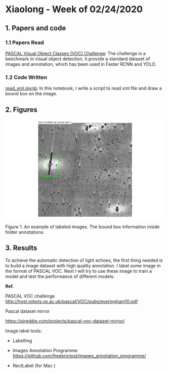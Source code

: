 # Xiaolong - Week of 02/24/2020

## 1. Papers and code

### 1.1 Papers Read

[PASCAL Visual Object Classes (VOC) Challenge](http://host.robots.ox.ac.uk/pascal/VOC/): The challenge is a benchmark in visual object detection, it provide a standard dataset of images and annotation, which has been used in Faster RCNN and YOLO. 



### 1.2 Code Written

[read_xml.ipynb](source/read_xml.ipynb): In this notebook, I write a script to read xml file and draw a bound box on the image. 



## 2. Figures

![0224_labelImg](imgs/0224_labelImg.jpg)

Figure 1. An example of labeled images. The bound box information inside folder annotations. 

## 3. Results

To achieve the automatic detection of light echoes, the first thing needed is to build a image dataset with high quality annotation. I label some image in the format of PASCAL VOC. Next I will try to use these image to train a model and test the performance of different models. 



**Ref.**

PASCAL VOC challenge  http://host.robots.ox.ac.uk/pascal/VOC/pubs/everingham10.pdf

Pascal dataset mirror

https://pjreddie.com/projects/pascal-voc-dataset-mirror/

Image label tools: 

- LabelImg

- Images Annotation Programme https://github.com/frederictost/images_annotation_programme/
- RectLabel (for Mac )









